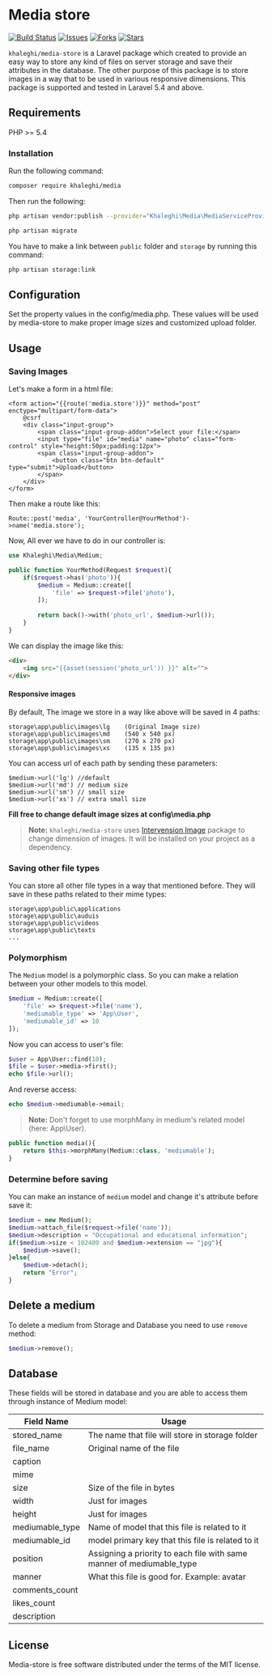 # Media store
[![Build Status](https://scrutinizer-ci.com/g/Saeid-Khaleghi/media-store/badges/build.png?b=master)](https://scrutinizer-ci.com/g/Saeid-Khaleghi/media-store/build-status/master)
[![Issues](https://img.shields.io/github/issues/Saeid-Khaleghi/media-store.svg?style=flat-square)](https://github.com/Saeid-Khaleghi/media-store/issues)
[![Forks](	https://img.shields.io/github/forks/Saeid-Khaleghi/media-store.svg?style=flat-square)](https://github.com/Saeid-Khaleghi/media-store/network/members)
[![Stars](	https://img.shields.io/github/stars/Saeid-Khaleghi/media-store.svg?style=flat-square)](https://github.com/Saeid-Khaleghi/media-store/stargazers)

`khaleghi/media-store` is a Laravel package which created to provide an easy way 
to store any kind of files on server storage and save their attributes in the database.
The other purpose of this package is to store images in a way that to be used in various responsive dimensions. 
This package is supported and tested in Laravel 5.4 and above.

## Requirements
PHP >= 5.4


### Installation
Run the following command: 
```bash
composer require khaleghi/media
```

Then run the following:
```bash
php artisan vendor:publish --provider="Khaleghi\Media\MediaServiceProvider"

php artisan migrate
```

You have to make a link between `public` folder and `storage` by running this command:
```bash
php artisan storage:link
``` 

## Configuration
Set the property values in the config/media.php. These values will be used by media-store to make proper image sizes and customized upload folder.

## Usage

### Saving Images

Let's make a form in a html file:
```blade
<form action="{{route('media.store')}}" method="post" enctype="multipart/form-data">
    @csrf
    <div class="input-group">
        <span class="input-group-addon">Select your file:</span>
        <input type="file" id="media" name="photo" class="form-control" style="height:50px;padding:12px">
        <span class="input-group-addon">
            <button class="btn btn-default" type="submit">Upload</button>
        </span>
    </div>
</form>
```

Then make a route like this:
```blade
Route::post('media', 'YourController@YourMethod')->name('media.store');
```

Now, All ever we have to do in our controller is:
```php
use Khaleghi\Media\Medium;

public function YourMethod(Request $request){
    if($request->has('photo')){
        $medium = Medium::create([
            'file' => $request->file('photo'),
        ]);
        
        return back()->with('photo_url', $medium->url());
    }
}
```
We can display the image like this:
```html
<div>
    <img src="{{asset(session('photo_url')) }}" alt="">
</div>
``` 

#### Responsive images
By default, The image we store in a way like above will be saved in 4 paths:
```
storage\app\public\images\lg    (Original Image size)
storage\app\public\images\md    (540 x 540 px)
storage\app\public\images\sm    (270 x 270 px)
storage\app\public\images\xs    (135 x 135 px)
```
You can access url of each path by sending these parameters:
```
$medium->url('lg') //default
$medium->url('md') // medium size
$medium->url('sm') // small size
$medium->url('xs') // extra small size
```

**Fill free to change default image sizes at config\media.php**

> **Note:** `khaleghi/media-store` uses [Intervension Image](http://http://image.intervention.io//) package to change dimension of images. It will be installed on your project as a dependency. 


### Saving other file types

You can store all other file types in a way that mentioned before. They will save in these paths related to their mime types:
```
storage\app\public\applications
storage\app\public\auduis
storage\app\public\videos
storage\app\public\texts
...
``` 

### Polymorphism
The `Medium` model is a polymorphic class. So you can make a relation between your other models to this model.
```php
$medium = Medium::create([
    'file' => $request->file('name'),
    'mediumable_type' => 'App\User',
    'mediumable_id' => 10 
]);
```
Now you can access to user's file:
```php
$user = App\User::find(10);
$file = $user->media->first();
echo $file->url();
```
And reverse access:
```php
echo $medium->mediumable->email;
```
> **Note:** Don't forget to use morphMany in medium's related model (here: App\User).
```php
public function media(){
    return $this->morphMany(Medium::class, 'mediumable');
}
```

### Determine before saving
You can make an instance of `medium` model and change it's attribute before save it:
```php
$medium = new Medium();
$medium->attach_file($request->file('name'));
$medium->description = "Occupational and educational information";
if($medium->size < 102400 and $medium->extension == "jpg"){
    $medium->save();
}else{
    $medium->detach();
    return "Error";
}
```

## Delete a medium
To delete a medium from Storage and Database you need to use `remove` method:
```php
$medium->remove();
```

## Database
These fields will be stored in database and you are able to access them through instance of Medium model:

|   Field Name   |          Usage                |
|----------------|-------------------------------|
|stored_name     |The name that file will store in storage folder           |
|file_name       |Original name of the file      |
|caption         ||
|mime            ||
|size            |Size of the file in bytes      |
|width           |Just for images|
|height          |Just for images|
|mediumable_type |Name of model that this file is related to it|
|mediumable_id   |model primary key that this file is related to it|
|position        |Assigning a priority to each file with same manner of mediumable_type|
|manner          |What this file is good for. Example: avatar|
|comments_count  ||
|likes_count     ||
|description     ||

## License

Media-store is free software distributed under the terms of the MIT license.
